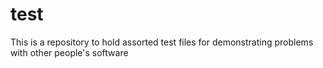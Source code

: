 # test
This is a repository to hold assorted test files for demonstrating problems with other people's software
